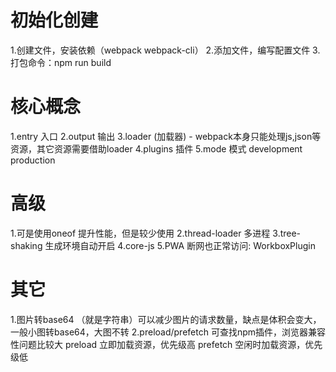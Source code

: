 # 初始化创建
1.创建文件，安装依赖（webpack webpack-cli）
2.添加文件，编写配置文件
3.打包命令：npm run build

# 核心概念
1.entry 入口
2.output 输出
3.loader (加载器) - webpack本身只能处理js,json等资源，其它资源需要借助loader
4.plugins 插件
5.mode 模式
  development
  production

# 高级
1.可是使用oneof 提升性能，但是较少使用
2.thread-loader 多进程
3.tree-shaking 生成环境自动开启
4.core-js
5.PWA 断网也正常访问: WorkboxPlugin

# 其它
1.图片转base64 （就是字符串）可以减少图片的请求数量，缺点是体积会变大，一般小图转base64，大图不转
2.preload/prefetch 可查找npm插件，浏览器兼容性问题比较大
  preload 立即加载资源，优先级高
  prefetch 空闲时加载资源，优先级低

